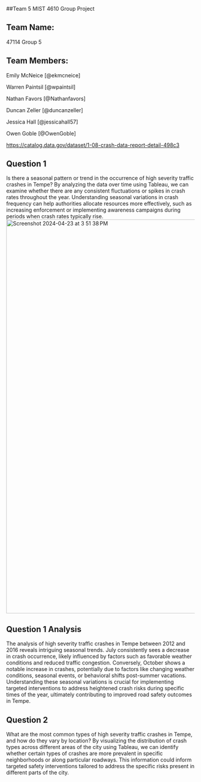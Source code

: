 ##Team 5 MIST 4610 Group Project 
## Team Name:
47114 Group 5

## Team Members:

Emily McNeice    [@ekmcneice]

Warren Paintsil  [@wpaintsil]

Nathan Favors [@Nathanfavors]

Duncan Zeller   [@duncanzeller]

Jessica Hall [@jessicahall57]

Owen Goble [@OwenGoble]


https://catalog.data.gov/dataset/1-08-crash-data-report-detail-498c3



## Question 1

Is there a seasonal pattern or trend in the occurrence of high severity traffic crashes in Tempe? By analyzing the data over time using Tableau, we can examine whether there are any consistent fluctuations or spikes in crash rates throughout the year. Understanding seasonal variations in crash frequency can help authorities allocate resources more effectively, such as increasing enforcement or implementing awareness campaigns during periods when crash rates typically rise.
<img width="1051" alt="Screenshot 2024-04-23 at 3 51 38 PM" src="https://github.com/ekmcneice/Group-Project-2-MIST4610/assets/163002253/c154355c-6253-4724-a964-7b4285ab8c5d">
## Question 1 Analysis
The analysis of high severity traffic crashes in Tempe between 2012 and 2016 reveals intriguing seasonal trends. July consistently sees a decrease in crash occurrence, likely influenced by factors such as favorable weather conditions and reduced traffic congestion. Conversely, October shows a notable increase in crashes, potentially due to factors like changing weather conditions, seasonal events, or behavioral shifts post-summer vacations. Understanding these seasonal variations is crucial for implementing targeted interventions to address heightened crash risks during specific times of the year, ultimately contributing to improved road safety outcomes in Tempe.


## Question 2
 What are the most common types of high severity traffic crashes in Tempe, and how do they vary by location? By visualizing the distribution of crash types across different areas of the city using Tableau, we can identify whether certain types of crashes are more prevalent in specific neighborhoods or along particular roadways. This information could inform targeted safety interventions tailored to address the specific risks present in different parts of the city.


